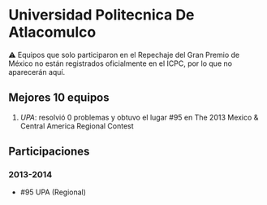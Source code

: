 # Universidad Politecnica De Atlacomulco

:warning: Equipos que solo participaron en el Repechaje del Gran Premio de México no están registrados oficialmente en el ICPC, por lo que no aparecerán aquí.

## Mejores 10 equipos

1. _UPA_: resolvió 0 problemas y obtuvo el lugar #95 en The 2013 Mexico & Central America Regional Contest

## Participaciones

### 2013-2014

- #95 UPA (Regional)



